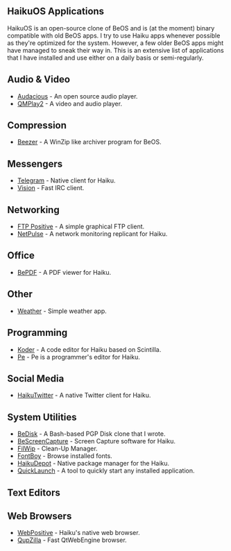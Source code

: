 ## HaikuOS Applications

HaikuOS is an open-source clone of BeOS and is (at the moment) binary compatible with old BeOS apps. I try to use Haiku apps whenever possible as they're optimized for the system. However, a few older BeOS apps might have managed to sneak their way in. This is an extensive list of applications that I have installed and use either on a daily basis or semi-regularly. 

## Audio & Video
- [Audacious](https://audacious-media-player.org/) - An open source audio player. 
- [QMPlay2](http://zaps166.sourceforge.net/) - A video and audio player.

## Compression 
- [Beezer](https://github.com/HaikuArchives/Beezer) -  A WinZip like archiver program for BeOS.

## Messengers
- [Telegram](https://telegram.org/) - Native client for Haiku.
- [Vision](https://github.com/HaikuArchives/Vision/) - Fast IRC client.

## Networking
- [FTP Positive](https://github.com/HaikuArchives/FtpPositive) - A simple graphical FTP client.
- [NetPulse](https://github.com/HaikuArchives/NetPulse) - A network monitoring replicant for Haiku.

## Office
- [BePDF](https://haikuarchives.github.io/BePDF/) - A PDF viewer for Haiku.

## Other
- [Weather](https://github.com/HaikuArchives/Weather) - Simple weather app.

## Programming
- [Koder](https://github.com/KapiX/Koder) - A code editor for Haiku based on Scintilla.
- [Pe](https://github.com/HaikuArchives/Pe) - Pe is a programmer's editor for Haiku.

## Social Media
- [HaikuTwitter](https://github.com/HaikuArchives/HaikuTwitter) -  A native Twitter client for Haiku.

## System Utilities 
- [BeDisk](https://github.com/phmullins/beos/tree/master/applications/bedisk) - A Bash-based PGP Disk clone that I wrote.
- [BeScreenCapture](https://github.com/jackburton79/bescreencapture) - Screen Capture software for Haiku.
- [FilWip](https://github.com/HaikuArchives/FilWip) -  Clean-Up Manager.
- [FontBoy](https://github.com/HaikuArchives/FontBoy) - Browse installed fonts.
- [HaikuDepot](https://www.haiku-os.org/docs/userguide/en/applications/haikudepot.html) - Native package manager for the Haiku.
- [QuickLaunch](https://humdingerb.github.io/quicklaunch/) - A tool to quickly start any installed application.

## Text Editors


## Web Browsers
- [WebPositive](https://www.haiku-os.org/docs/userguide/en/applications/webpositive.html) - Haiku's native web browser.
- [QupZilla](https://www.qupzilla.com/) - Fast QtWebEngine browser.





